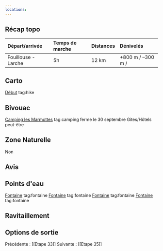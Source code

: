 ```yaml
---
locations: 
---
```

## Récap topo

| Départ/arrivée      | Temps de marche | Distances | Dénivelés         |
| :------------------ | :-------------- | :-------- | :---------------- |
| Fouillouse - Larche | 5h              | 12 km     | +800 m / –300 m / |
## Carto  
[Début](geo:44.525856,6.803389) tag:hike
## Bivouac
[Camping les Marmottes](geo:44.445891,6.852035) tag:camping ferme le 30 septembre
Gites/Hôtels peut-être
## Zone Naturelle
Non
## Avis

## Points d'eau
[Fontaine](geo:44.525517,6.799243) tag:fontaine 
[Fontaine](geo:44.525662,6.801123) tag:fontaine 
[Fontaine](geo:44.52582,6.801602) tag:fontaine
[Fontaine](geo:44.457498,6.852719) tag:fontaine
## Ravitaillement

## Options de sortie

Précédente : [[Etape 33]]
Suivante : [[Etape 35]]